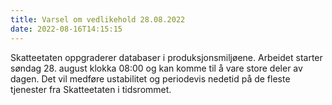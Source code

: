 ```yaml
---
title: Varsel om vedlikehold 28.08.2022
date: 2022-08-16T14:15:15
---
```

Skatteetaten oppgraderer databaser i produksjonsmiljøene. Arbeidet starter søndag 28. august klokka 08:00 og kan komme til å vare store deler av dagen. 
Det vil medføre ustabilitet og periodevis nedetid på de fleste tjenester fra Skatteetaten i tidsrommet. 
